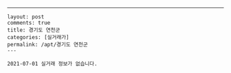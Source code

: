 ---
    layout: post
    comments: true
    title: 경기도 연천군
    categories: [실거래가]
    permalink: /apt/경기도 연천군
    ---

    2021-07-01 실거래 정보가 없습니다.

    